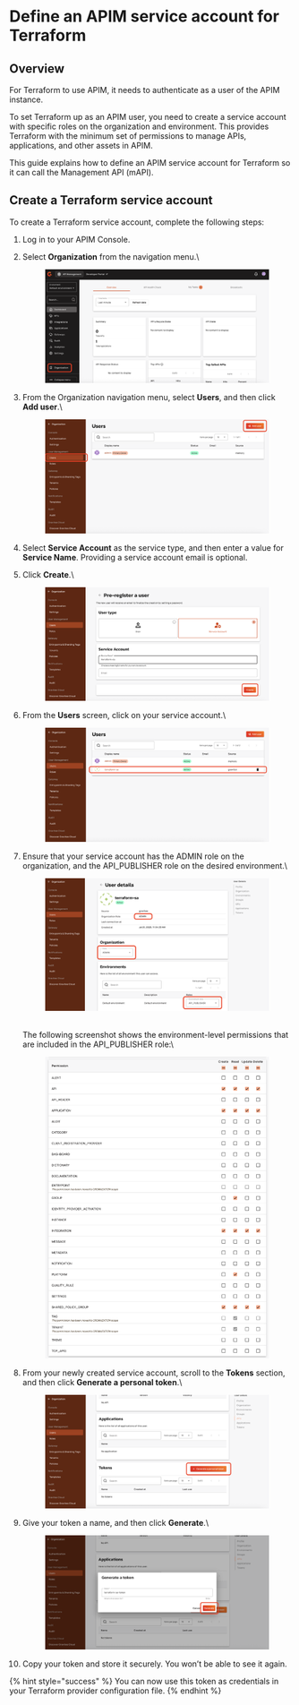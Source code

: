 # Define an APIM service account for Terraform

## Overview

For Terraform to use APIM, it needs to authenticate as a user of the APIM instance.&#x20;

To set Terraform up as an APIM user, you need to create a service account with specific roles on the organization and environment. This provides Terraform with the minimum set of permissions to manage APIs, applications, and other assets in APIM.

This guide explains how to define an APIM service account for Terraform so it can call the Management API (mAPI).

## Create a Terraform service account

To create a Terraform service account, complete the following steps:

1. Log in to your APIM Console.
2.  Select **Organization** from the navigation menu.\


    <figure><img src="../.gitbook/assets/00.png" alt=""><figcaption></figcaption></figure>
3.  From the Organization navigation menu, select **Users**, and then click **Add user**.\


    <figure><img src="../.gitbook/assets/01 (1).png" alt=""><figcaption></figcaption></figure>
4. Select **Service Account** as the service type, and then enter a value for **Service Name**. Providing a service account email is optional.
5.  Click **Create**.\


    <figure><img src="../.gitbook/assets/02 (1).png" alt=""><figcaption></figcaption></figure>
6.  From the **Users** screen, click on your service account.\


    <figure><img src="../.gitbook/assets/03 (1).png" alt=""><figcaption></figcaption></figure>
7.  Ensure that your service account has the ADMIN role on the organization, and the API\_PUBLISHER role on the desired environment.\


    <figure><img src="../.gitbook/assets/04 (2).png" alt=""><figcaption></figcaption></figure>

    \
    The following screenshot shows the environment-level permissions that are included in the API\_PUBLISHER role:\


    <figure><img src="../.gitbook/assets/05 (1).png" alt=""><figcaption></figcaption></figure>
8.  From your newly created service account, scroll to the **Tokens** section, and then click **Generate a personal token**.\


    <figure><img src="../.gitbook/assets/06 (1).png" alt=""><figcaption></figcaption></figure>
9.  Give your token a name, and then click **Generate**.\


    <figure><img src="../.gitbook/assets/07 (2).png" alt=""><figcaption></figcaption></figure>
10. Copy your token and store it securely. You won’t be able to see it again.

{% hint style="success" %}
You can now use this token as credentials in your Terraform provider configuration file.
{% endhint %}
